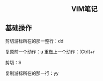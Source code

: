 <h2 align="center">VIM笔记</h2>

## 基础操作

剪切游标所在的那一整行：dd

复原前一个动作：u
重做上一个动作：[Ctrl]+r

剪切：S

复制游标所在的那一行：yy
